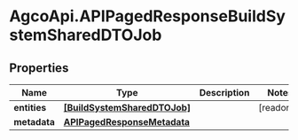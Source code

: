 # AgcoApi.APIPagedResponseBuildSystemSharedDTOJob

## Properties

Name | Type | Description | Notes
------------ | ------------- | ------------- | -------------
**entities** | [**[BuildSystemSharedDTOJob]**](BuildSystemSharedDTOJob.md) |  | [readonly] 
**metadata** | [**APIPagedResponseMetadata**](APIPagedResponseMetadata.md) |  | 


